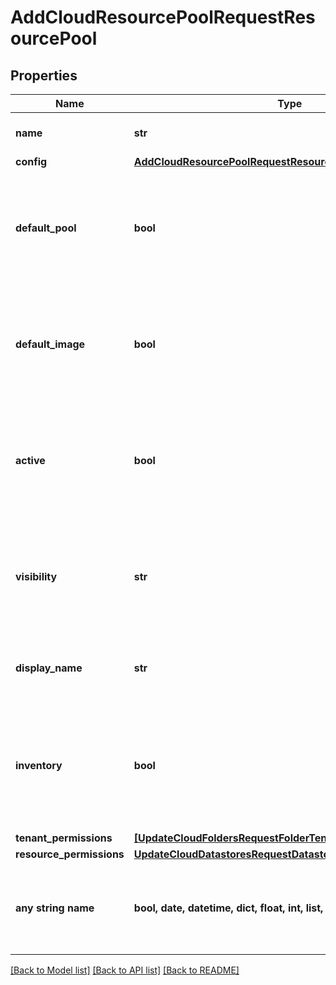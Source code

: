 # AddCloudResourcePoolRequestResourcePool


## Properties
Name | Type | Description | Notes
------------ | ------------- | ------------- | -------------
**name** | **str** | Name of Resource Pool | 
**config** | [**AddCloudResourcePoolRequestResourcePoolConfig**](AddCloudResourcePoolRequestResourcePoolConfig.md) |  | 
**default_pool** | **bool** | Set as the Default Pool | [optional]  if omitted the server will use the default value of False
**default_image** | **bool** | Set as the Default Image Target | [optional]  if omitted the server will use the default value of False
**active** | **bool** | Activate &#x60;true&#x60; or disable &#x60;false&#x60; the datastore | [optional]  if omitted the server will use the default value of True
**visibility** | **str** | Setting &#x60;private&#x60; or &#x60;public&#x60; | [optional]  if omitted the server will use the default value of "private"
**display_name** | **str** | Optional Display Name (VMware only) | [optional] 
**inventory** | **bool** | Enable &#x60;True&#x60; or disable &#x60;False&#x60; inventory sync for resource pool during cloud refresh | [optional]  if omitted the server will use the default value of True
**tenant_permissions** | [**[UpdateCloudFoldersRequestFolderTenantPermissionsInner]**](UpdateCloudFoldersRequestFolderTenantPermissionsInner.md) |  | [optional] 
**resource_permissions** | [**UpdateCloudDatastoresRequestDatastoreResourcePermissions**](UpdateCloudDatastoresRequestDatastoreResourcePermissions.md) |  | [optional] 
**any string name** | **bool, date, datetime, dict, float, int, list, str, none_type** | any string name can be used but the value must be the correct type | [optional]

[[Back to Model list]](../README.md#documentation-for-models) [[Back to API list]](../README.md#documentation-for-api-endpoints) [[Back to README]](../README.md)


